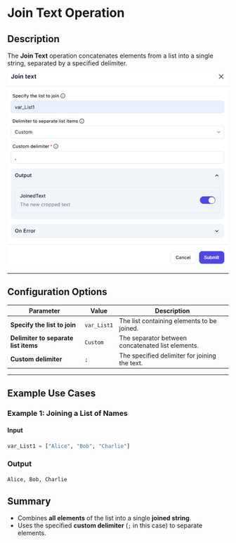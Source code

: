 # **Join Text Operation**

## **Description**

The **Join Text** operation concatenates elements from a list into a single string, separated by a specified delimiter.

![alt text](../../assests/data-transformation/assests%20text-action/join-text.png)

---

## **Configuration Options**

| Parameter                            | Value        | Description |
|--------------------------------------|-------------|-------------|
| **Specify the list to join**         | `var_List1` | The list containing elements to be joined. |
| **Delimiter to separate list items** | `Custom`    | The separator between concatenated list elements. |
| **Custom delimiter**                 | `;`         | The specified delimiter for joining the text. |

---

## **Example Use Cases**

### **Example 1: Joining a List of Names**

#### **Input**

```python
var_List1 = ["Alice", "Bob", "Charlie"]
```

### **Output**

```python
Alice, Bob, Charlie
```

## **Summary**

- Combines **all elements** of the list into a single **joined string**.
- Uses the specified **custom delimiter** (`;` in this case) to separate elements.
